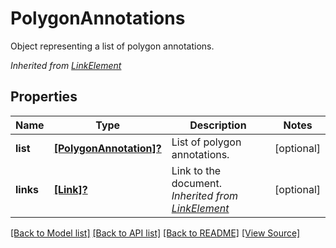 ﻿# PolygonAnnotations
Object representing a list of polygon annotations.

*Inherited from [LinkElement](LinkElement.md)*
## Properties
Name | Type | Description | Notes
------------ | ------------- | ------------- | -------------
**list** | [**[PolygonAnnotation]?**](PolygonAnnotation.md) | List of polygon annotations. | [optional]
**links** | [**[Link]?**](Link.md) | Link to the document.<br />*Inherited from [LinkElement](LinkElement.md)* | [optional]

[[Back to Model list]](../README.md#documentation-for-models) [[Back to API list]](../README.md#documentation-for-api-endpoints) [[Back to README]](../README.md) [[View Source]](../AsposePdfCloud/Models/PolygonAnnotations.swift)

